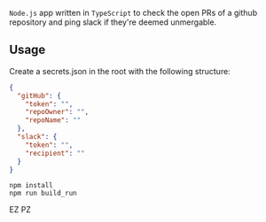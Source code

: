 `Node.js` app written in `TypeScript` to check the open PRs of a github repository and ping slack if they're deemed unmergable.


## Usage

Create a secrets.json in the root with the following structure:

```json
{
  "gitHub": {
    "token": "",
    "repoOwner": "",
    "repoName": ""
  },
  "slack": {
    "token": "",
    "recipient": ""
  }
}
```

```
npm install
npm run build_run
```

EZ PZ
